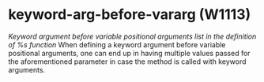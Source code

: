 # keyword-arg-before-vararg (W1113)

*Keyword argument before variable positional arguments list in the
definition of %s function* When defining a keyword argument before
variable positional arguments, one can end up in having multiple values
passed for the aforementioned parameter in case the method is called
with keyword arguments.
